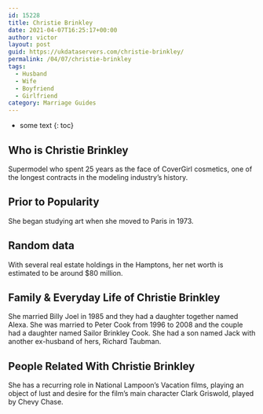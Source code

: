 ```yaml
---
id: 15228
title: Christie Brinkley
date: 2021-04-07T16:25:17+00:00
author: victor
layout: post
guid: https://ukdataservers.com/christie-brinkley/
permalink: /04/07/christie-brinkley
tags:
  - Husband
  - Wife
  - Boyfriend
  - Girlfriend
category: Marriage Guides
---
```


* some text
{: toc}


## Who is Christie Brinkley



Supermodel who spent 25 years as the face of CoverGirl cosmetics, one of the longest contracts in the modeling industry&#8217;s history.

                
                
                
## Prior to Popularity



She began studying art when she moved to Paris in 1973.

                
                
                
## Random data



With several real estate holdings in the Hamptons, her net worth is estimated to be around $80 million.

                
                
                
## Family & Everyday Life of Christie Brinkley



She married Billy Joel in 1985 and they had a daughter together named Alexa. She was married to Peter Cook from 1996 to 2008 and the couple had a daughter named Sailor Brinkley Cook. She had a son named Jack with another ex-husband of hers, Richard Taubman.

                
                
                
## People Related With Christie Brinkley



She has a recurring role in National Lampoon&#8217;s Vacation films, playing an object of lust and desire for the film&#8217;s main character Clark Griswold, played by Chevy Chase.

                
              
            
          
          
          